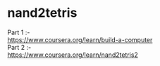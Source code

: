# nand2tetris  

Part 1 :-  
https://www.coursera.org/learn/build-a-computer  
Part 2 :-  
https://www.coursera.org/learn/nand2tetris2
